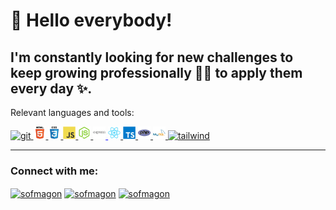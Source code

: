 # 👋  Hello everybody!

## I'm constantly looking for new challenges to keep growing professionally 💪🏼 to apply them every day ✨.
 <p align="left">Relevant languages and tools:</p>
<p align="left"> 


 <a href="https://git-scm.com/" target="_blank" rel="noreferrer"> 
  <img src="https://www.vectorlogo.zone/logos/git-scm/git-scm-icon.svg" alt="git" width="20" height="20"/> </a> 
<a href="https://www.w3.org/html/" target="_blank" rel="noreferrer"> 
   <img src="https://raw.githubusercontent.com/devicons/devicon/master/icons/html5/html5-original-wordmark.svg" alt="html5" width="20" height="20"/> </a> 
    <a href="https://www.w3schools.com/css/" target="_blank" rel="noreferrer"> 
  <img src="https://raw.githubusercontent.com/devicons/devicon/master/icons/css3/css3-original-wordmark.svg" alt="css3" width="20" height="20"/> </a>
   <a href="https://developer.mozilla.org/en-US/docs/Web/JavaScript" target="_blank" rel="noreferrer">
  <img src="https://raw.githubusercontent.com/devicons/devicon/master/icons/javascript/javascript-original.svg" alt="javascript" width="20" height="20"/> </a>
   <a href="https://developer.mozilla.org/en-US/docs/Web/JavaScript" target="_blank" rel="noreferrer">
  <img src="https://raw.githubusercontent.com/devicons/devicon/master/icons/nodejs/nodejs-original.svg" alt="javascript" width="20" height="20"/> </a>
   <a style="color:blue;" href="https://developer.mozilla.org/en-US/docs/Web/JavaScript" target="_blank" rel="noreferrer">
  <img src="https://raw.githubusercontent.com/devicons/devicon/master/icons/express/express-original-wordmark.svg" alt="javascript" width="20" height="20"/> </a>
   <a href="https://developer.mozilla.org/en-US/docs/Web/JavaScript" target="_blank" rel="noreferrer">
  <img src="https://github.com/devicons/devicon/blob/master/icons/react/react-original.svg" alt="javascript" width="20" height="20"/> </a>
   <a href="https://www.typescriptlang.org/docs/" target="_blank" rel="noreferrer">
  <img src="https://github.com/devicons/devicon/blob/master/icons/typescript/typescript-plain.svg" alt="javascript" width="20" height="20"/> </a>
   <a href="" target="_blank" rel="noreferrer">
  <img src="https://github.com/devicons/devicon/blob/master/icons/php/php-original.svg" alt="javascript" width="20" height="20"/> </a>
 
 <a href="https://www.mysql.com/" target="_blank" rel="noreferrer">
  <img src="https://raw.githubusercontent.com/devicons/devicon/master/icons/mysql/mysql-original-wordmark.svg" alt="mysql" width="20" height="20"/> </a> 

 <a href="https://tailwindcss.com/" target="_blank" rel="noreferrer"> 
  <img src="https://www.vectorlogo.zone/logos/tailwindcss/tailwindcss-icon.svg" alt="tailwind" width="20" height="20"/> </a>

</p>


  
 
***

<h3 align="left">Connect with me:</h3>
<p align="left">
<a href="https://www.linkedin.com/in/leandro-bordon" target="blank"><img align="center" src="https://raw.githubusercontent.com/rahuldkjain/github-profile-readme-generator/master/src/images/icons/Social/linked-in-alt.svg" alt="sofmagon" height="30" width="40" /></a>
<a href="https://www.youtube.com/channel/UC5lN0bOiFRuigjBBIjBE_nA" target="blank"><img align="center" src="https://raw.githubusercontent.com/rahuldkjain/github-profile-readme-generator/master/src/images/icons/Social/youtube.svg" alt="sofmagon" height="30" width="40" /></a>
<a href="https://www.instagram.com/koseki.wav/" target="blank"><img align="center" src="https://raw.githubusercontent.com/rahuldkjain/github-profile-readme-generator/master/src/images/icons/Social/instagram.svg" alt="sofmagon" height="30" width="40" /></a>
</p>

<!---
kosekijsx/kosekijsx is a ✨ special ✨ repository because its `README.md` (this file) appears on your GitHub profile.
You can click the Preview link to take a look at your changes.
--->
